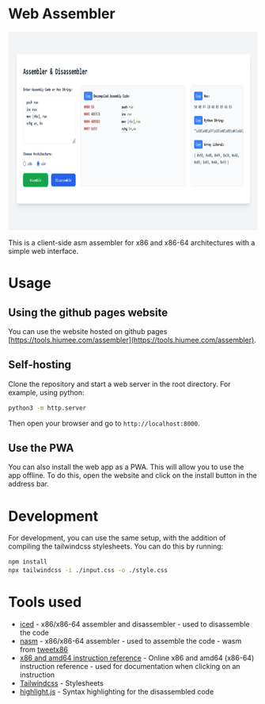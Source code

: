 # Web Assembler

[<img src="example.png" alt="Web Assembler" style="height: 400px;">](https://tools.hiumee.com/assembler)

This is a client-side asm assembler for x86 and x86-64 architectures with a simple web interface.

# Usage

## Using the github pages website

You can use the website hosted on github pages [https://tools.hiumee.com/assembler](https://tools.hiumee.com/assembler).

## Self-hosting

Clone the repository and start a web server in the root directory. For example, using python:

```bash
python3 -m http.server
```

Then open your browser and go to `http://localhost:8000`.

## Use the PWA

You can also install the web app as a PWA. This will allow you to use the app offline. To do this, open the website and click on the install button in the address bar.

# Development

For development, you can use the same setup, with the addition of compiling the tailwindcss stylesheets. You can do this by running:

```bash
npm install
npx tailwindcss -i ./input.css -o ./style.css
```

# Tools used

- [iced](https://github.com/icedland/iced) - x86/x86-64 assembler and disassembler - used to disassemble the code
- [nasm](https://www.nasm.us/) - x86/x86-64 assembler - used to assemble the code - wasm from [tweetx86](https://github.com/AntoineViau/tweetx86)
- [x86 and amd64 instruction reference](https://www.felixcloutier.com/x86/) - Online x86 and amd64 (x86-64) instruction reference - used for documentation when clicking on an instruction
- [Tailwindcss](https://tailwindcss.com/) - Stylesheets
- [highlight.js](https://highlightjs.org/) - Syntax highlighting for the disassembled code